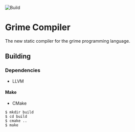 ![Build](https://github.com/Edward-0/grimec/workflows/Build/badge.svg)
# Grime Compiler
The new static compiler for the grime programming language.

## Building
### Dependencies
 * LLVM
#### Make
 * CMake
```
$ mkdir build
$ cd build
$ cmake ..
$ make
```
